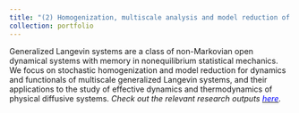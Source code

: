 ```yaml
---
title: "(2) Homogenization, multiscale analysis and model reduction of open dynamical systems"
collection: portfolio
---
```


Generalized Langevin systems are a class of non-Markovian open dynamical systems with memory in nonequilibrium statistical mechanics. We focus on stochastic homogenization and model reduction for dynamics and functionals of multiscale generalized Langevin systems, and their applications to the study of effective dynamics and thermodynamics of physical diffusive systems. <i>Check out the relevant research outputs [<font color = "blue">here</font>](https://shoelim.github.io/publications/).</i>
<br>
